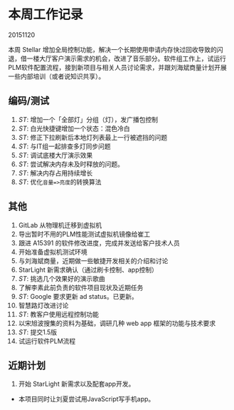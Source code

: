 # 本周工作记录

20151120

本周 Stellar 增加全局控制功能，解决一个长期使用申请内存快过回收导致的闪退，借一楼大厅客户演示需求的机会，改进了音乐部分。软件组工作上，试运行PLM软件配置流程，接到新项目与相关人员讨论需求，并跟刘海斌商量计划开展一些内部培训（或者说知识共享）。

## 编码/测试

1. *ST*: 增加一个「全部灯」分组（灯），发广播包控制
2. *ST*: 白光快捷键增加一个状态：混色冷白
3. *ST*: 修正下拉刷新后本地灯列表最上一行被遮挡的问题
4. *ST*: 与IT组一起排查多灯同步问题
5. *ST*: 调试底楼大厅演示效果
6. *ST*: 尝试解决内存未及时释放的问题。
7. *ST*: 解决内存占用持续增长
8. *ST*: 优化`音量=>亮度`的转换算法

## 其他

1. GitLab 从物理机迁移到虚拟机
2. 导出暂时不用的PLM性能测试虚拟机镜像给崔工
3. 跟进 A15391 的软件修改进度，完成并发送给客户技术人员
4. 开始准备虚拟机测试环境
5. 与刘海斌商量，近期做一些敏捷开发相关的介绍和讨论
6. StarLight 新需求确认（通过刷卡控制、app控制）
7. *ST*: 挑选几个效果好的演示歌曲
8. 了解李素此前负责的软件项目现状及近期任务
9. *ST*: Google 要求更新 ad status。已更新。
10. 智慧路灯改进讨论
11. *ST*: 教客户使用远程控制功能
12. 以宋旭波搜集的资料为基础，调研几种 web app 框架的功能与技术要求
13. *ST*: 提交1.5版
14. 试运行软件PLM流程

## 近期计划

1. 开始 StarLight 新需求以及配套app开发。
  - 本项目同时让刘夏尝试用JavaScript写手机app。